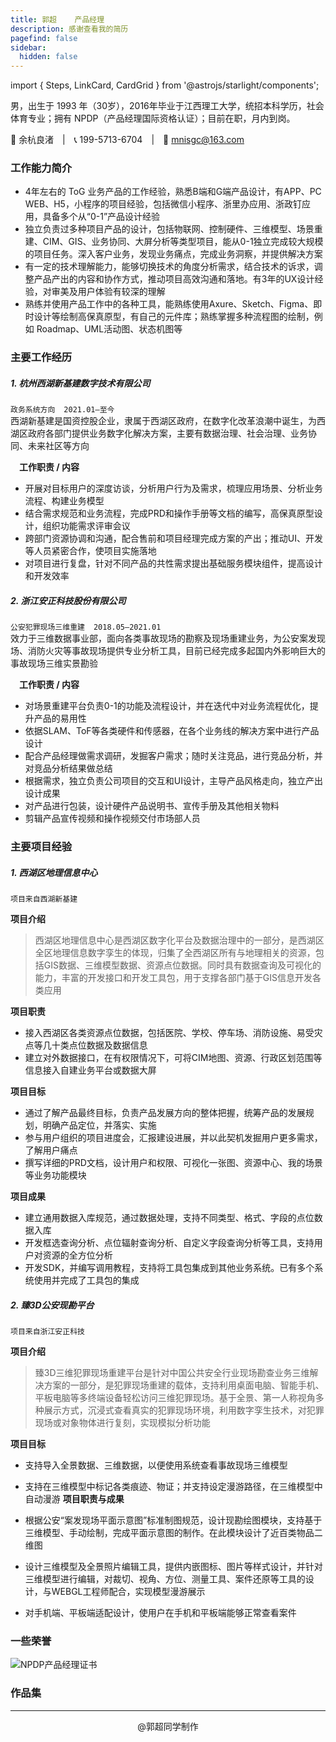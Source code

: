 ```yaml
---
title: 郭超    产品经理
description: 感谢查看我的简历
pagefind: false
sidebar:
  hidden: false
---
```

import { Steps, LinkCard, CardGrid } from '@astrojs/starlight/components';

男，出生于 1993 年（30岁），2016年毕业于江西理工大学，统招本科学历，社会体育专业；拥有 NPDP（产品经理国际资格认证）；目前在职，月内到岗。

🏢 余杭良渚&emsp;|&emsp;📞 199-5713-6704&emsp;|&emsp;📧 mnisgc@163.com


### 工作能力简介

- 4年左右的 ToG 业务产品的工作经验，熟悉B端和G端产品设计，有APP、PC WEB、H5，小程序的项目经验，包括微信小程序、浙里办应用、浙政钉应用，具备多个从“0-1”产品设计经验
- 独立负责过多种项目产品的设计，包括物联网、控制硬件、三维模型、场景重建、CIM、GIS、业务协同、大屏分析等类型项目，能从0-1独立完成较大规模的项目任务。深入客户业务，发现业务痛点，完成业务洞察，并提供解决方案
- 有一定的技术理解能力，能够切换技术的角度分析需求，结合技术的诉求，调整产品产出的内容和协作方式，推动项目高效沟通和落地。有3年的UX设计经验，对审美及用户体验有较深的理解
- 熟练并使用产品工作中的各种工具，能熟练使用Axure、Sketch、Figma、即时设计等绘制高保真原型，有自己的元件库；熟练掌握多种流程图的绘制，例如 Roadmap、UML活动图、状态机图等


### 主要工作经历

##### 1. 杭州西湖新基建数字技术有限公司
`政务系统方向`&emsp;`2021.01—至今`<br/>
西湖新基建是国资控股企业，隶属于西湖区政府，在数字化改革浪潮中诞生，为西湖区政府各部门提供业务数字化解决方案，主要有数据治理、社会治理、业务协同、未来社区等方向

&emsp;**工作职责 / 内容**
  - 开展对目标用户的深度访谈，分析用户行为及需求，梳理应用场景、分析业务流程、构建业务模型
  - 结合需求规范和业务流程，完成PRD和操作手册等文档的编写，高保真原型设计，组织功能需求评审会议
  - 跨部门资源协调和沟通，配合售前和项目经理完成方案的产出；推动UI、开发等人员紧密合作，使项目实施落地
  - 对项目进行复盘，针对不同产品的共性需求提出基础服务模块组件，提高设计和开发效率


##### 2. 浙江安正科技股份有限公司
`公安犯罪现场三维重建`&emsp;`2018.05—2021.01`<br/>
效力于三维数据事业部，面向各类事故现场的勘察及现场重建业务，为公安案发现场、消防火灾等事故现场提供专业分析工具，目前已经完成多起国内外影响巨大的事故现场三维实景勘验

&emsp;**工作职责 / 内容**
  - 对场景重建平台负责0-1的功能及流程设计，并在迭代中对业务流程优化，提升产品的易用性
  - 依据SLAM、ToF等各类硬件和传感器，在各个业务线的解决方案中进行产品设计
  - 配合产品经理做需求调研，发掘客户需求；随时关注竞品，进行竞品分析，并对竞品分析结果做总结
  - 根据需求，独立负责公司项目的交互和UI设计，主导产品风格走向，独立产出设计成果
  - 对产品进行包装，设计硬件产品说明书、宣传手册及其他相关物料
  - 剪辑产品宣传视频和操作视频交付市场部人员


### 主要项目经验

##### 1. 西湖区地理信息中心
`项目来自西湖新基建`

**项目介绍**

> 西湖区地理信息中心是西湖区数字化平台及数据治理中的一部分，是西湖区全区地理信息数字孪生的体现，归集了全西湖区所有与地理相关的资源，包括GIS数据、三维模型数据、资源点位数据。同时具有数据查询及可视化的能力，丰富的开发接口和开发工具包，用于支撑各部门基于GIS信息开发各类应用

**项目职责**

- 接入西湖区各类资源点位数据，包括医院、学校、停车场、消防设施、易受灾点等几十类点位数据及数据信息
- 建立对外数据接口，在有权限情况下，可将CIM地图、资源、行政区划范围等信息接入自建业务平台或数据大屏

**项目目标**

- 通过了解产品最终目标，负责产品发展方向的整体把握，统筹产品的发展规划，明确产品定位，并落实、实施
- 参与用户组织的项目进度会，汇报建设进展，并以此契机发掘用户更多需求，了解用户痛点
- 撰写详细的PRD文档，设计用户和权限、可视化一张图、资源中心、我的场景等业务功能模块

**项目成果**

- 建立通用数据入库规范，通过数据处理，支持不同类型、格式、字段的点位数据入库
- 开发框选查询分析、点位辐射查询分析、自定义字段查询分析等工具，支持用户对资源的全方位分析
- 开发SDK，并编写调用教程，支持将工具包集成到其他业务系统。已有多个系统使用并完成了工具包的集成

##### 2. 臻3D公安现勘平台
`项目来自浙江安正科技`

**项目介绍**

> 臻3D三维犯罪现场重建平台是针对中国公共安全行业现场勘查业务三维解决方案的一部分，是犯罪现场重建的载体，支持利用桌面电脑、智能手机、平板电脑等多终端设备轻松访问三维犯罪现场。基于全景、第一人称视角多种展示方式，沉浸式查看真实的犯罪现场环境，利用数字孪生技术，对犯罪现场或对象物体进行复刻，实现模拟分析功能

**项目目标**

- 支持导入全景数据、三维数据，以便使用系统查看事故现场三维模型
- 支持在三维模型中标记各类痕迹、物证；并支持设定漫游路径，在三维模型中自动漫游
**项目职责与成果**

- 根据公安“案发现场平面示意图”标准制图规范，设计现勘绘图模块，支持基于三维模型、手动绘制，完成平面示意图的制作。在此模块设计了近百类物品二维图
- 设计三维模型及全景照片编辑工具，提供内嵌图标、图片等样式设计，并针对三维模型进行编辑，对裁切、视角、方位、测量工具、案件还原等工具的设计，与WEBGL工程师配合，实现模型漫游展示
- 对手机端、平板端适配设计，使用户在手机和平板端能够正常查看案件


### 一些荣誉

![NPDP产品经理证书](https://s2.loli.net/2025/01/25/RvhmVqfdKoFwsGu.jpg)

### 作品集


---
<center>@郭超同学制作</center>
<LinkCard
 title="回到首页"
 description=""
 href="/"/>